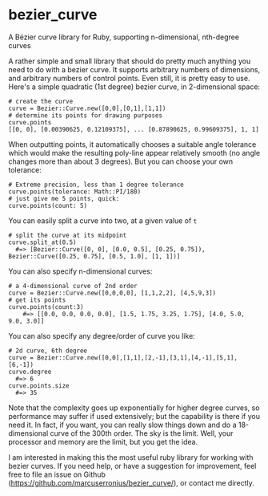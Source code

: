 # bezier_curve

A Bézier curve library for Ruby, supporting n-dimensional, nth-degree curves

A rather simple and small library that should do pretty much anything you need to do with a bezier curve. It supports
arbitrary numbers of dimensions, and arbitrary numbers of control points. Even still, it is pretty easy to use. Here's a
simple quadratic (1st degree) bezier curve, in 2-dimensional space:

    # create the curve
    curve = Bezier::Curve.new([0,0],[0,1],[1,1])
    # determine its points for drawing purposes
    curve.points
    [[0, 0], [0.00390625, 0.12109375], ... [0.87890625, 0.99609375], 1, 1]

When outputting points, it automatically chooses a suitable angle tolerance which would make the resulting poly-line
appear relatively smooth (no angle changes more than about 3 degrees). But you can choose your own tolerance:
    
    # Extreme precision, less than 1 degree tolerance
    curve.points(tolerance: Math::PI/180)
    # just give me 5 points, quick: 
    curve.points(count: 5)

You can easily split a curve into two, at a given value of `t`
    
    # split the curve at its midpoint
    curve.split_at(0.5)
      #=> [Bezier::Curve([0, 0], [0.0, 0.5], [0.25, 0.75]), Bezier::Curve([0.25, 0.75], [0.5, 1.0], [1, 1])]
    
You can also specify n-dimensional curves:
    
    # a 4-dimensional curve of 2nd order
    curve = Bezier::Curve.new([0,0,0,0], [1,1,2,2], [4,5,9,3])
    # get its points
    curve.points(count:3)
        #=> [[0.0, 0.0, 0.0, 0.0], [1.5, 1.75, 3.25, 1.75], [4.0, 5.0, 9.0, 3.0]]
    
You can also specify any degree/order of curve you like:
    
    # 2d curve, 6th degree
    curve = Bezier::Curve.new([0,0],[1,1],[2,-1],[3,1],[4,-1],[5,1],[6,-1])
    curve.degree
      #=> 6
    curve.points.size
      #=> 35

Note that the complexity goes up exponentially for higher degree curves, so performance may suffer if used extensively;
but the capability is there if you need it. In fact, if you want, you can really slow things down and do a
18-dimensional curve of the 300th order. The sky is the limit. Well, your processor and memory are the limit, but you
get the idea.

I am interested in making this the most useful ruby library for working with bezier curves. If you need help, or have a
suggestion for improvement, feel free to file an issue on Github (https://github.com/marcuserronius/bezier_curve/), or
contact me directly.
